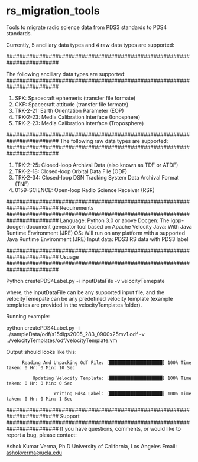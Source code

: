 # rs_migration_tools
Tools to migrate radio science data from PDS3 standards to PDS4 standards.


Currently, 5 ancillary data types and 4 raw data types are supported:

########################################################################

The following ancillary data types are supported:
########################################################################
1. SPK: Spacecraft ephemeris (transfer file formate)
2. CKF: Spacecraft attitude (transfer file formate)
3. TRK-2-21: Earth Orientation Parameter (EOP)
4. TRK-2-23: Media Calibration Interface (Ionosphere)
5. TRK-2-23: Media Calibration Interface (Troposphere)

########################################################################
The following raw data types are supported:
########################################################################
1. TRK-2-25: Closed-loop Archival Data (also known as TDF or ATDF)
2. TRK-2-18: Closed-loop Orbital Data File (ODF)
3. TRK-2-34: Closed-loop DSN Tracking System Data Archival Format (TNF)
4. 0159-SCIENCE: Open-loop Radio Science Receiver (RSR)

########################################################################
Requirements
########################################################################
Language: Python 3.0 or above
Docgen: The igpp-docgen document generator tool based on Apache Velocity
Java: With Java Runtime Environment (JRE)
OS: Will run on any platform with a supported Java Runtime Environment (JRE)
Input data: PDS3 RS data with PDS3 label 


########################################################################
Usuage
########################################################################

Python createPDS4Label.py -i inputDataFile -v velocityTemepate

where, the inputDataFile can be any supported input file, and the velocityTemepate 
can be any predefined velocity template (example templates are provided in the 
velocityTemplates folder).

Running example:

python createPDS4Label.py -i ../sampleData/odf/s15digs2005_283_0900x25mv1.odf -v ../velocityTemplates/odf/velocityTemplate.vm

Output should looks like this:

          Reading And Unpacking Odf File: [████████████████████] 100% Time taken: 0 Hr: 0 Min: 10 Sec 

              Updating Velocity Template: [████████████████████] 100% Time taken: 0 Hr: 0 Min: 0 Sec 

                      Writing Pds4 Label: [████████████████████] 100% Time taken: 0 Hr: 0 Min: 1 Sec 


########################################################################
Support
########################################################################
If you have questions, comments, or would like to report a bug, please contact:

Ashok Kumar Verma, Ph.D
University of California, Los Angeles
Email: ashokverma@ucla.edu
